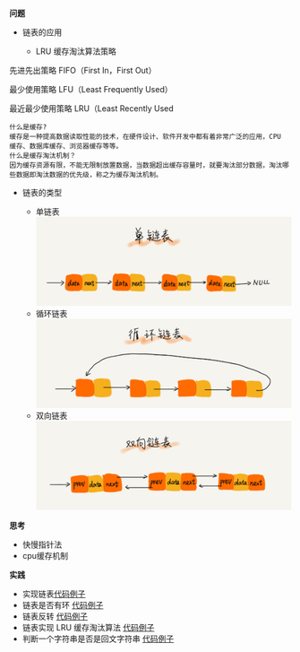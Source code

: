 **问题**
+ 链表的应用

   + LRU 缓存淘汰算法策略

先进先出策略 FIFO（First In，First Out）

最少使用策略 LFU（Least Frequently Used）

最近最少使用策略 LRU（Least Recently Used

```
什么是缓存?
缓存是一种提高数据读取性能的技术，在硬件设计、软件开发中都有着非常广泛的应用，CPU 缓存、数据库缓存、浏览器缓存等等。
什么是缓存淘汰机制？
因为缓存资源有限，不能无限制放置数据，当数据超出缓存容量时，就要淘汰部分数据，淘汰哪些数据即淘汰数据的优先级，称之为缓存淘汰机制。

```

+ 链表的类型

   + 单链表
  ![](../image/img2-2-1.jpg)
   + 循环链表
   ![](../image/img2-2-2.jpg) 
   + 双向链表
   ![](../image/img2-2-3.jpg) 
   
**思考**
+ 快慢指针法
+ cpu缓存机制

**实践**
+ 实现链表[代码例子](/src/main/java/com/zlykernel/pratice/algorithm/link/SinglyLinkedList.java) 
+ 链表是否有环 [代码例子](../../algorithm/others/README.md) 
+ 链表反转 [代码例子](../../algorithm/others/README.md) 
+ 链表实现 LRU 缓存淘汰算法 [代码例子](../../algorithm/others/README.md) 
+ 判断一个字符串是否是回文字符串 [代码例子](../../algorithm/others/README.md) 
